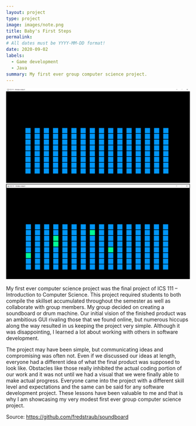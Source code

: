 ```yaml
---
layout: project
type: project
image: images/note.png
title: Baby's First Steps
permalink:
# All dates must be YYYY-MM-DD format!
date: 2020-09-02
labels:
  - Game development
  - Java
summary: My first ever group computer science project.
---
```


<div class="ui large rounded images">
  <img class="ui image" src="../images/soundboard.PNG">
  <img class="ui image" src="../images/soundboard-play.PNG">
</div>

My first ever computer science project was the final project of ICS 111 – Introduction to Computer Science. This project required students to both compile the skillset accumulated throughout the semester as well as collaborate with group members. My group decided on creating a soundboard or drum machine. Our initial vision of the finished product was an ambitious GUI rivaling those that we found online, but numerous hiccups along the way resulted in us keeping the project very simple. Although it was disappointing, I learned a lot about working with others in software development. 

The project may have been simple, but communicating ideas and compromising was often not. Even if we discussed our ideas at length, everyone had a different idea of what the final product was supposed to look like. Obstacles like those really inhibited the actual coding portion of our work and it was not until we had a visual that we were finally able to make actual progress. Everyone came into the project with a different skill level and expectations and the same can be said for any software development project. These lessons have been valuable to me and that is why I am showcasing my very modest first ever group computer science project.

Source: https://github.com/fredstraub/soundboard

